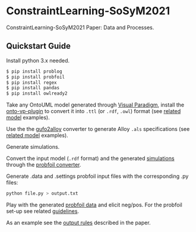 # ConstraintLearning-SoSyM2021
ConstraintLearning-SoSyM2021 Paper: Data and Processes.  

## Quickstart Guide 
Install python 3.x needed.

```bash
$ pip install problog
$ pip install probfoil
$ pip install regex
$ pip install pandas
$ pip install owlready2
```

Take any OntoUML model generated through [Visual Paradigm](https://www.visual-paradigm.com/), install the [onto-vp-plugin](https://github.com/OntoUML/ontouml-vp-plugin) to convert it into `.ttl` (or `.rdf`, `.owl`) format (see [related model](https://github.com/OntoUML/ConstraintLearning-SoSyM2021/tree/main/model) examples).

Use the the [gufo2alloy](https://github.com/OntoUML/gufo2alloy) converter to generate Alloy `.als` specifications (see [related model](https://github.com/OntoUML/ConstraintLearning-SoSyM2021/tree/main/model) examples). 

Generate simulations.

Convert the input model (`.rdf` format) and the generated [simulations](https://github.com/OntoUML/ConstraintLearning-SoSyM2021/tree/main/simulations) through the [probfoil converter](https://github.com/OntoUML/ConstraintLearning-SoSyM2021/tree/main/converter).

Generate .data and .settings probfoil input files with the corresponding .py files:

```bash
python file.py > output.txt
```

Play with the generated [probfoil data](https://github.com/OntoUML/ConstraintLearning-SoSyM2021/tree/main/probfoil-data) and elicit neg/pos. For the probfoil set-up see related [guidelines](https://pypi.org/project/probfoil/).

As an example see the [output rules](https://github.com/OntoUML/ConstraintLearning-SoSyM2021/tree/main/learned-rules) described in the paper.

